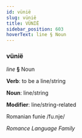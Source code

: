 ```yaml
---
id: vünië
slug: vünië
title: VÜNİË
sidebar_position: 603
hoverText: line § Noun
---
```


### vünië

*line* **§** Noun

**Verb**: to be a line/string

**Noun**: line/string

**Modifier**: line/string-related

Romanian funie /fu.nje/

*Romance Language Family*